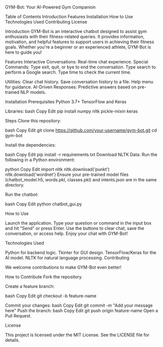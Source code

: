 GYM-Bot: Your AI-Powered Gym Companion

Table of Contents
Introduction
Features
Installation
How to Use
Technologies Used
Contributing
License


Introduction
GYM-Bot is an interactive chatbot designed to assist gym enthusiasts with their fitness-related queries. It provides information, motivation, and helpful features to support users in achieving their fitness goals. Whether you're a beginner or an experienced athlete, GYM-Bot is here to guide you!

Features
Interactive Conversations: Real-time chat experience.
Special Commands:
Type exit, quit, or bye to end the conversation.
Type search <query> to perform a Google search.
Type time to check the current time.


Utilities:
Clear chat history.
Save conversation history to a file.
Help menu for guidance.
AI-Driven Responses: Predictive answers based on pre-trained NLP models.


Installation
Prerequisites
Python 3.7+
TensorFlow and Keras


Libraries:
bash
Copy
Edit
pip install numpy nltk pickle-mixin keras


Steps
Clone this repository:

bash
Copy
Edit
git clone https://github.com/your-username/gym-bot.git
cd gym-bot


Install the dependencies:

bash
Copy
Edit
pip install -r requirements.txt
Download NLTK Data:
Run the following in a Python environment:

python
Copy
Edit
import nltk
nltk.download('punkt')
nltk.download('wordnet')
Ensure your pre-trained model files (chatbot_model.h5, words.pkl, classes.pkl) and intents.json are in the same directory.

Run the chatbot:

bash
Copy
Edit
python chatbot_gui.py


How to Use

Launch the application.
Type your question or command in the input box and hit "Send" or press Enter.
Use the buttons to clear chat, save the conversation, or access help.
Enjoy your chat with GYM-Bot!


Technologies Used

Python for backend logic.
Tkinter for GUI design.
TensorFlow/Keras for the AI model.
NLTK for natural language processing.
Contributing

We welcome contributions to make GYM-Bot even better!

How to Contribute
Fork the repository.

Create a feature branch:

bash
Copy
Edit
git checkout -b feature-name


Commit your changes:
bash
Copy
Edit
git commit -m "Add your message here"
Push the branch:
bash
Copy
Edit
git push origin feature-name
Open a Pull Request.


License

This project is licensed under the MIT License. See the LICENSE file for details.
